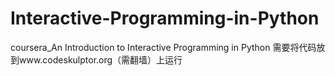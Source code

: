 # Interactive-Programming-in-Python
coursera_An Introduction to Interactive Programming in Python
需要将代码放到www.codeskulptor.org（需翻墙）上运行

